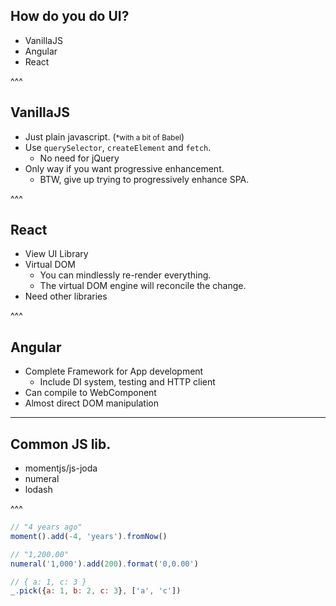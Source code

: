 ## How do you do UI?

* VanillaJS
* Angular
* React

^^^

## VanillaJS

* Just plain javascript. (<small>*with a bit of Babel</small>)
* Use `querySelector`, `createElement` and `fetch`.
  * No need for jQuery
* Only way if you want progressive enhancement.
  * BTW, give up trying to progressively enhance SPA.

^^^

## React

* View UI Library
* Virtual DOM
  * You can mindlessly re-render everything.
  * The virtual DOM engine will reconcile the change.
* Need other libraries

^^^

## Angular

* Complete Framework for App development
  * Include DI system, testing and HTTP client
* Can compile to WebComponent
* Almost direct DOM manipulation

---

## Common JS lib.

* momentjs/js-joda
* numeral
* lodash

^^^

```javascript
// "4 years ago"
moment().add(-4, 'years').fromNow()

// "1,200.00"
numeral('1,000').add(200).format('0,0.00')

// { a: 1, c: 3 }
_.pick({a: 1, b: 2, c: 3}, ['a', 'c'])

```